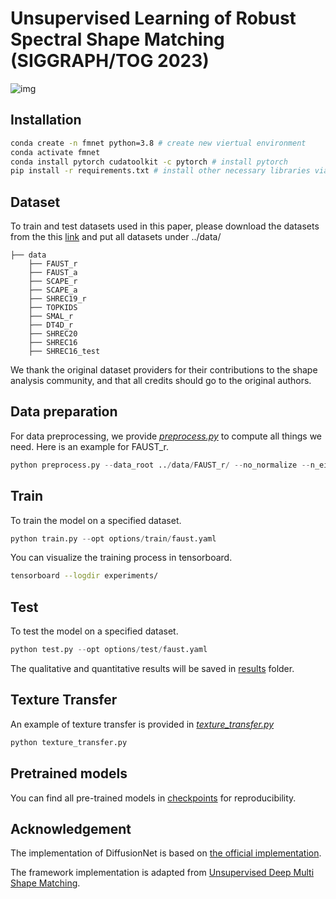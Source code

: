# Unsupervised Learning of Robust Spectral Shape Matching (SIGGRAPH/TOG 2023)
![img](figures/teaser.jpg)

## Installation
```bash 
conda create -n fmnet python=3.8 # create new viertual environment
conda activate fmnet
conda install pytorch cudatoolkit -c pytorch # install pytorch
pip install -r requirements.txt # install other necessary libraries via pip
```

## Dataset
To train and test datasets used in this paper, please download the datasets from the this [link](https://drive.google.com/file/d/1zbBs3NjUIBBmVebw38MC1nhu_Tpgn1gr/view?usp=share_link) and put all datasets under ../data/
```Shell
├── data
    ├── FAUST_r
    ├── FAUST_a
    ├── SCAPE_r
    ├── SCAPE_a
    ├── SHREC19_r
    ├── TOPKIDS
    ├── SMAL_r
    ├── DT4D_r
    ├── SHREC20
    ├── SHREC16
    ├── SHREC16_test
```
We thank the original dataset providers for their contributions to the shape analysis community, and that all credits should go to the original authors.

## Data preparation
For data preprocessing, we provide *[preprocess.py](preprocess.py)* to compute all things we need.
Here is an example for FAUST_r.
```python
python preprocess.py --data_root ../data/FAUST_r/ --no_normalize --n_eig 200
```

## Train
To train the model on a specified dataset.
```python
python train.py --opt options/train/faust.yaml 
```
You can visualize the training process in tensorboard.
```bash
tensorboard --logdir experiments/
```

## Test
To test the model on a specified dataset.
```python
python test.py --opt options/test/faust.yaml 
```
The qualitative and quantitative results will be saved in [results](results) folder.

## Texture Transfer
An example of texture transfer is provided in *[texture_transfer.py](texture_transfer.py)*
```python
python texture_transfer.py
```

## Pretrained models
You can find all pre-trained models in [checkpoints](checkpoints) for reproducibility.

## Acknowledgement
The implementation of DiffusionNet is based on [the official implementation](https://github.com/nmwsharp/diffusion-net).

The framework implementation is adapted from [Unsupervised Deep Multi Shape Matching](https://github.com/dongliangcao/Unsupervised-Deep-Multi-Shape-Matching).

